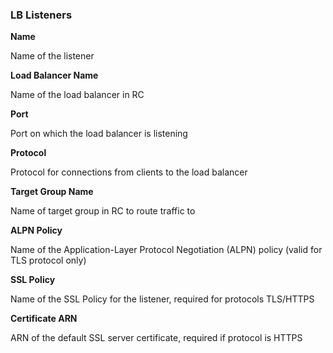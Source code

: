 ### LB Listeners

**Name**

Name of the listener

**Load Balancer Name**

Name of the load balancer in RC

**Port**

Port on which the load balancer is listening

**Protocol**

Protocol for connections from clients to the load balancer

**Target Group Name**

Name of target group in RC to route traffic to

**ALPN Policy**

Name of the Application-Layer Protocol Negotiation (ALPN) policy (valid for TLS protocol only)

**SSL Policy**

Name of the SSL Policy for the listener, required for protocols TLS/HTTPS

**Certificate ARN**

ARN of the default SSL server certificate, required if protocol is HTTPS